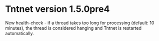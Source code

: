 Tntnet version 1.5.0pre4
========================

New health-check - if a thread takes too long for processing (default: 10
   minutes), the thread is considered hanging and Tntnet is restarted
   automatically.

